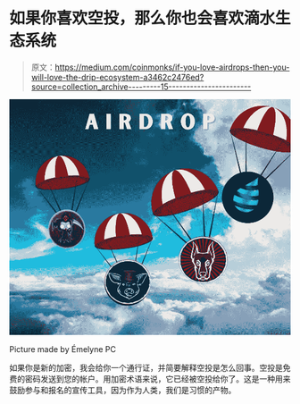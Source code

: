 # 如果你喜欢空投，那么你也会喜欢滴水生态系统

> 原文：<https://medium.com/coinmonks/if-you-love-airdrops-then-you-will-love-the-drip-ecosystem-a3462c2476ed?source=collection_archive---------15----------------------->

![](img/1f22b8be9c6916c2770e1ab248b75d66.png)

Picture made by Émelyne PC

如果你是新的加密，我会给你一个通行证，并简要解释空投是怎么回事。空投是免费的密码发送到您的帐户。用加密术语来说，它已经被空投给你了。这是一种用来鼓励参与和报名的宣传工具，因为作为人类，我们是习惯的产物。